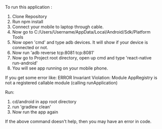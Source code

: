 To run this application :

1. Clone Repository
2. Run npm install
3. Connect your mobile to laptop through cable.
4. Now go to C:/Users/Username/AppData/Local/Android/Sdk/Platform Tools
5. Now open 'cmd' and type adb devices. It will show if your device is connected or not.
6. Now run 'adb reverse tcp:8081 tcp:8081'
7. Now go to Project root directory, open up cmd and type 'react-native run-android'
8. You will see app running on your mobile phone.


If you get some error like: 
ERROR Invariant Violation: Module AppRegistry is not a registered callable module (calling runApplication)

Run:

1. cd/android in app root directory
2. run 'gradlew clean'
3. Now run the app again

If the above command doesn't help, then you may have an error in code.
